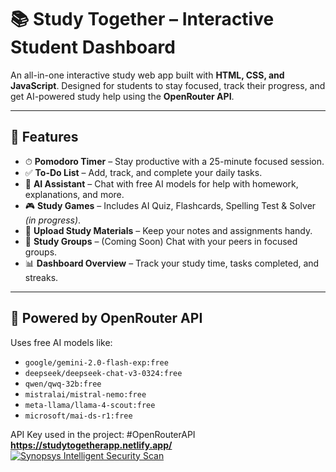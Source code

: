 # 📚 Study Together – Interactive Student Dashboard

An all-in-one interactive study web app built with **HTML, CSS, and JavaScript**. Designed for students to stay focused, track their progress, and get AI-powered study help using the **OpenRouter API**.

---

## 🚀 Features

- ⏱ **Pomodoro Timer** – Stay productive with a 25-minute focused session.
- ✅ **To-Do List** – Add, track, and complete your daily tasks.
- 🧠 **AI Assistant** – Chat with free AI models for help with homework, explanations, and more.
- 🎮 **Study Games** – Includes AI Quiz, Flashcards, Spelling Test & Solver *(in progress)*.
- 📁 **Upload Study Materials** – Keep your notes and assignments handy.
- 💬 **Study Groups** – (Coming Soon) Chat with your peers in focused groups.
- 📊 **Dashboard Overview** – Track your study time, tasks completed, and streaks.

---

## 🧠 Powered by OpenRouter API

Uses free AI models like:

- `google/gemini-2.0-flash-exp:free`
- `deepseek/deepseek-chat-v3-0324:free`
- `qwen/qwq-32b:free`
- `mistralai/mistral-nemo:free`
- `meta-llama/llama-4-scout:free`
- `microsoft/mai-ds-r1:free`

API Key used in the project: #OpenRouterAPI
**https://studytogetherapp.netlify.app/**
[![Synopsys Intelligent Security Scan](https://github.com/kdippan/StudyTogether/actions/workflows/synopsys-io.yml/badge.svg)](https://github.com/kdippan/StudyTogether/actions/workflows/synopsys-io.yml)
